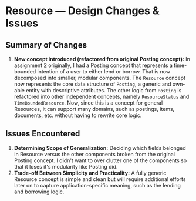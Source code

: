 # Resource — Design Changes & Issues
## Summary of Changes
1.  **New concept introduced (refactored from original Posting concept):** In assignment 2 originally, I had a Posting concept that represents a time-bounded intention of a user to either lend or borrow. That is now decomposed into smaller, modular components. The `Resource` concept now represents the core data structure of `Posting`, a generic and own-able entity with descriptive attributes. The other logic from `Posting` is refactored into other independent concepts, namely `ResourceStatus` and `TimeBoundedResource`. Now, since this is a concept for general Resources, it can support many domains, such as postings, items, documents, etc. without having to rewrite core logic. 

## Issues Encountered

1.  **Determining Scope of Generalization:** Deciding which fields belonged in Resource versus the other components broken from the original Posting concept. I didn't want to over clutter one of the components so that it loses it's modularity like Posting did. 
2. **Trade-off Between Simplicity and Practicality:** A fully generic Resource concept is simple and clean but will require additional efforts later on to capture application-specific meaning, such as the lending and borrowing logic. 